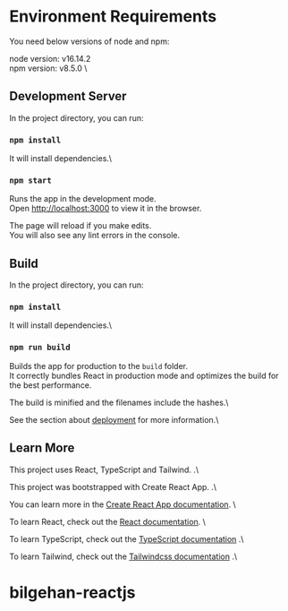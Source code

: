 # Environment Requirements

You need below versions of node and npm:

node version: v16.14.2 \
npm version: v8.5.0 \

## Development Server

In the project directory, you can run:

### `npm install`

It will install dependencies.\

### `npm start`

Runs the app in the development mode.\
Open [http://localhost:3000](http://localhost:3000) to view it in the browser.

The page will reload if you make edits.\
You will also see any lint errors in the console.

## Build

In the project directory, you can run:

### `npm install`

It will install dependencies.\

### `npm run build`

Builds the app for production to the `build` folder.\
It correctly bundles React in production mode and optimizes the build for the best performance.

The build is minified and the filenames include the hashes.\

See the section about [deployment](https://facebook.github.io/create-react-app/docs/deployment) for more information.\

## Learn More

This project uses React, TypeScript and Tailwind. .\

This project was bootstrapped with Create React App. .\

You can learn more in the [Create React App documentation](https://facebook.github.io/create-react-app/docs/getting-started). \

To learn React, check out the [React documentation](https://reactjs.org/). \

To learn TypeScript, check out the [TypeScript documentation](https://www.typescriptlang.org/docs/) .\

To learn Tailwind, check out the [Tailwindcss documentation](https://tailwindcss.com/docs/installation) .\
# bilgehan-reactjs

